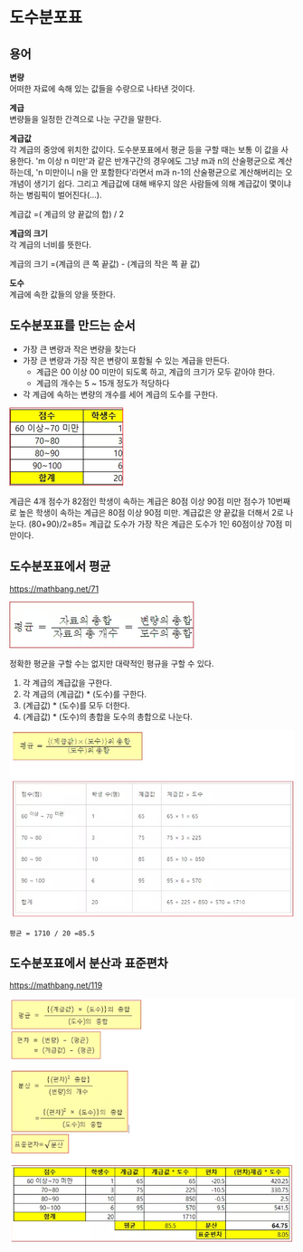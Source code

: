 # 도수분포표


## 용어

**변량**    
어떠한 자료에 속해 있는 값들을 수량으로 나타낸 것이다.

**계급**    
변량들을 일정한 간격으로 나눈 구간을 말한다.

**계급값**    
각 계급의 중앙에 위치한 값이다. 도수분포표에서 평균 등을 구할 때는 보통 이 값을 사용한다. 'm 이상 n 미만'과 같은 반개구간의 경우에도 그냥 m과 n의 산술평균으로 계산하는데, 'n 미만이니 n을 안 포함한다'라면서 m과 n-1의 산술평균으로 계산해버리는 오개념이 생기기 쉽다. 그리고 계급값에 대해 배우지 않은 사람들에 의해 계급값이 몇이냐 하는 병림픽이 벌어진다(...).

계급값 =( 계급의 양 끝값의 합) /  2

**계급의 크기**    
각 계급의 너비를 뜻한다. 

계급의 크기 =(계급의 큰 쪽 끝값) - (계급의 작은 쪽 끝 값)


**도수**    
계급에 속한 값들의 양을 뜻한다.


## 도수분포표를 만드는 순서
* 가장 큰 변량과 작은 변량을 찾는다
* 가장 큰 변량과 가장 작은 변량이 포함될 수 있는 계급을 만든다. 
  * 계급은 00 이상 00 미만이 되도록 하고, 계급의 크기가 모두 같아야 한다. 
  * 계급의 개수는 5 ~ 15개 정도가 적당하다
* 각 계급에 속하는 변량의 개수를 세어 계급의 도수를 구한다. 




![](../.gitbook/assets/basic/math07.png)


계급은 4개
점수가 82점인 학생이 속하는 계급은 80점 이상 90점 미만
점수가 10번째로 높은 학생이 속하는 계급은 80점 이상 90점 미만. 계급값은 양 끝값을 더해서 2로 나눈다. 
(80+90)/2=85= 계급값
도수가 가장 작은 계급은 도수가 1인 60점이상 70점 미만이다. 



## 도수분포표에서 평균

https://mathbang.net/71





![](../.gitbook/assets/basic/math08.png)


정확한 평균을 구할 수는 없지만 대략적인 평규을 구할 수 있다. 



1. 각 계급의 계급값을 구한다. 
2. 각 계급의 (계급값) * (도수)를 구한다. 
3. (계급값) * (도수)를 모두 더한다. 
4. (계급값) * (도수)의 총합을 도수의 총합으로 나눈다. 



![](../.gitbook/assets/basic/math09.png)


```
평균 = 1710 / 20 =85.5 
```



## 도수분포표에서 분산과 표준편차

https://mathbang.net/119



![](../.gitbook/assets/basic/math10.png)

